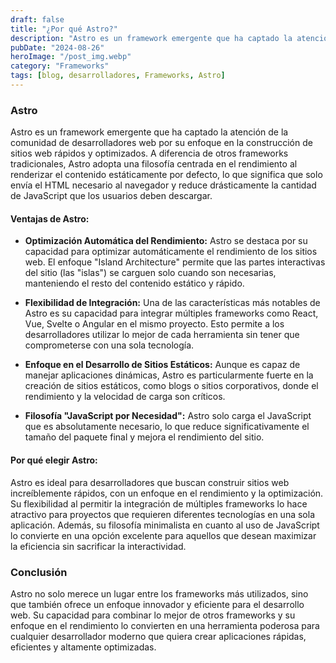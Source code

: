```yaml
---
draft: false
title: "¿Por qué Astro?"
description: "Astro es un framework emergente que ha captado la atención de la comunidad de desarrolladores web por su enfoque en la construcción de sitios web rápidos y optimizados."
pubDate: "2024-08-26"
heroImage: "/post_img.webp"
category: "Frameworks"
tags: [blog, desarrolladores, Frameworks, Astro]
---
```


### **Astro**
Astro es un framework emergente que ha captado la atención de la comunidad de desarrolladores web por su enfoque en la construcción de sitios web rápidos y optimizados. A diferencia de otros frameworks tradicionales, Astro adopta una filosofía centrada en el rendimiento al renderizar el contenido estáticamente por defecto, lo que significa que solo envía el HTML necesario al navegador y reduce drásticamente la cantidad de JavaScript que los usuarios deben descargar.

#### **Ventajas de Astro:**
- **Optimización Automática del Rendimiento:** Astro se destaca por su capacidad para optimizar automáticamente el rendimiento de los sitios web. El enfoque "Island Architecture" permite que las partes interactivas del sitio (las "islas") se carguen solo cuando son necesarias, manteniendo el resto del contenido estático y rápido.
  
- **Flexibilidad de Integración:** Una de las características más notables de Astro es su capacidad para integrar múltiples frameworks como React, Vue, Svelte o Angular en el mismo proyecto. Esto permite a los desarrolladores utilizar lo mejor de cada herramienta sin tener que comprometerse con una sola tecnología.

- **Enfoque en el Desarrollo de Sitios Estáticos:** Aunque es capaz de manejar aplicaciones dinámicas, Astro es particularmente fuerte en la creación de sitios estáticos, como blogs o sitios corporativos, donde el rendimiento y la velocidad de carga son críticos.

- **Filosofía "JavaScript por Necesidad":** Astro solo carga el JavaScript que es absolutamente necesario, lo que reduce significativamente el tamaño del paquete final y mejora el rendimiento del sitio.

#### **Por qué elegir Astro:**
Astro es ideal para desarrolladores que buscan construir sitios web increíblemente rápidos, con un enfoque en el rendimiento y la optimización. Su flexibilidad al permitir la integración de múltiples frameworks lo hace atractivo para proyectos que requieren diferentes tecnologías en una sola aplicación. Además, su filosofía minimalista en cuanto al uso de JavaScript lo convierte en una opción excelente para aquellos que desean maximizar la eficiencia sin sacrificar la interactividad.

### Conclusión
Astro no solo merece un lugar entre los frameworks más utilizados, sino que también ofrece un enfoque innovador y eficiente para el desarrollo web. Su capacidad para combinar lo mejor de otros frameworks y su enfoque en el rendimiento lo convierten en una herramienta poderosa para cualquier desarrollador moderno que quiera crear aplicaciones rápidas, eficientes y altamente optimizadas.
